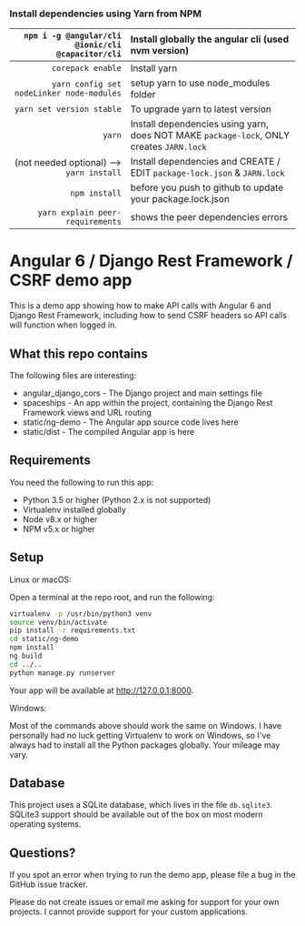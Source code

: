 ### Install dependencies using Yarn from NPM
| `npm i -g @angular/cli @ionic/cli @capacitor/cli` | Install globally the angular cli (used nvm version)                                     |
|--------------------------------------------------:|:----------------------------------------------------------------------------------------|
|                                 `corepack enable` | Install yarn                                                                            |
|         `yarn config set nodeLinker node-modules` | setup yarn to use node_modules folder                                                   |
|                         `yarn set version stable` | To upgrade yarn to latest version                                                       |
|                                            `yarn` | Install dependencies using yarn, does NOT MAKE `package-lock`, ONLY creates `JARN.lock` |
|         (not needed optional) -->  `yarn install` | Install dependencies and CREATE / EDIT `package-lock.json` & `JARN.lock`                |
|                                     `npm install` | before you push to github to update your package.lock.json                              |
|                  `yarn explain peer-requirements` | shows the peer dependencies errors                                                      |


# Angular 6 / Django Rest Framework / CSRF demo app

This is a demo app showing how to make API calls with Angular 6 and Django Rest Framework, including how to send CSRF headers so API calls will function when logged in.

## What this repo contains

The following files are interesting:

* angular_django_cors - The Django project and main settings file
* spaceships - An app within the project, containing the Django Rest Framework views and URL routing
* static/ng-demo - The Angular app source code lives here
* static/dist - The compiled Angular app is here

## Requirements

You need the following to run this app:

* Python 3.5 or higher (Python 2.x is not supported)
* Virtualenv installed globally
* Node v8.x or higher
* NPM v5.x or higher

## Setup

Linux or macOS:

Open a terminal at the repo root, and run the following:

```bash
virtualenv -p /usr/bin/python3 venv
source venv/bin/activate
pip install -r requirements.txt
cd static/ng-demo
npm install
ng build
cd ../..
python manage.py runserver
```

Your app will be available at http://127.0.0.1:8000.

Windows:
 
Most of the commands above should work the same on Windows. I have personally had no luck getting Virtualenv to work on Windows, so I've always had to install all the Python packages globally. Your mileage may vary.

## Database

This project uses a SQLite database, which lives in the file `db.sqlite3`. SQLite3 support should be available out of the box on most modern operating systems. 

## Questions?

If you spot an error when trying to run the demo app, please file a bug in the GitHub issue tracker.

Please do not create issues or email me asking for support for your own projects. I cannot provide support for your custom applications.